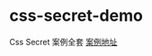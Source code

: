 # css-secret-demo
Css Secret 案例全套
[案例地址](http://htmlpreview.github.io/?https://github.com/xiaobinwu/css-secret-demo/blob/master/index.html)
